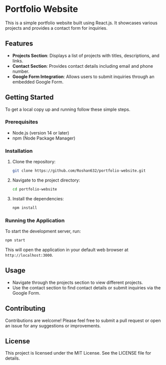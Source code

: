 # Portfolio Website

This is a simple portfolio website built using React.js. It showcases various projects and provides a contact form for inquiries.

## Features

- **Projects Section**: Displays a list of projects with titles, descriptions, and links.
- **Contact Section**: Provides contact details including email and phone number.
- **Google Form Integration**: Allows users to submit inquiries through an embedded Google Form.

## Getting Started

To get a local copy up and running follow these simple steps.

### Prerequisites

- Node.js (version 14 or later)
- npm (Node Package Manager)

### Installation

1. Clone the repository:
   ```bash
   git clone https://github.com/Roshan632/portfolio-website.git
   ```
2. Navigate to the project directory:
   ```bash
   cd portfolio-website
   ```
3. Install the dependencies:
   ```bash
   npm install
   ```

### Running the Application

To start the development server, run:
```bash
npm start
```
This will open the application in your default web browser at `http://localhost:3000`.

## Usage

- Navigate through the projects section to view different projects.
- Use the contact section to find contact details or submit inquiries via the Google Form.

## Contributing

Contributions are welcome! Please feel free to submit a pull request or open an issue for any suggestions or improvements.

## License

This project is licensed under the MIT License. See the LICENSE file for details.